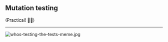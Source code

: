 ## Mutation testing

<!-- .slide: class="is-welcome" -->

(Practical! 👷‍♂️)

<!-- .element class="fragment" --> 

---

![whos-testing-the-tests-meme.jpg](/img/whos-testing-the-tests-meme.jpg)
